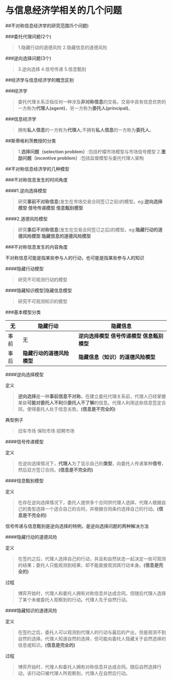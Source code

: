 # 与信息经济学相关的几个问题

##不对称信息经济学的研究范围(5个问题)

###委托代理问题(2个)

>1.隐藏行动的道德风险
>2.隐藏信息的道德风险

###逆向选择问题(3个)

>3.逆向选择
>4.信号传递
>5.信息甄别

##经济学与信息经济学的概念区别

###经济学

>委托代理关系泛指任何一种涉及**非对称信息**的交易。交易中具有信息优势的一方称为**代理人(agent)**，另一方称为**委托人(principal)**。

###信息经济学

>拥有**私人信息**的一方称为**代理人**;不拥有**私人信息**的一方称为**委托人**。

##斯蒂格利茨教授的分类

>1.**选择问题（selection problem）**:包括柠檬市场模型与市场信号模型
>2.**激励问题（incentive problem）**:包括监督模型与委托代理人架构

##不对称信息经济学的几种模型

###不对称信息发生的时间角度

####1.逆向选择模型

>研究**事前不对称信息**(发生在市场交易合同签订之前)的模型。eg:**逆向选择模型 信号传递模型 信息甄别模型**

####2.道德风险模型

>研究**事后不对称信息**(发生在交易合同签订之后)的模型。eg:**隐藏行动的道德风险模型 隐藏信息的道德风险模型**

###不对称信息发生的内容角度

不对称信息可能是指某些参与人的行动，也可能是指某些参与人的知识

####隐藏行动模型

>研究不可观测行动的模型

####隐藏知识模型|隐藏信息模型

>研究不可观测知识的模型

###基本模型分类

   无 | 隐藏行动             | 隐藏信息
-|-|-
 事前 |    无               |**逆向选择模型 信号传递模型 信息甄别模型**
 事后 | **隐藏行动的道德风险模型** |**隐藏信息（知识）的道德风险模型**

####逆向选择模型

定义

>**逆向选择**是一种**事前信息不对称**。在建立委托代理关系前，代理人已经掌握某些**可能对委托人不利**但**委托人不了解**的信息。代理人利用这些信息签定合同，使得委托人处于信息劣势。**(信息是不完全的)**

典型例子

>旧车市场 保险市场 招聘市场

####信号传递模型

定义

>在逆向选择情况下，**代理人**为了显示自己的**类型**，向委托人传递某种**信号**，然后双方签订合同。**(信息是不完全的)**

####信息甄别模型

定义

>在存在逆向选择情况下，委托人提供多个合同供代理人选择，代理人根据自己的类型选择一个适合自己的合同，并根据合同条约选择自己的行动。**(信息是不完全的)**

信号传递与信息甄别是逆向选择的特例，是逆向选择问题的两种解决方法

####隐藏行动的道德风险

定义

>在签约之后，代理人选择自己的行动，并且和自然状态一起决定一些可观测的结果；委托人只能观测到结果，却不能直接观测其行动本身。**(信息是完全的)**

过程

>博弈开始时，代理人和委托人拥有对称信息并达成合同。但随后代理人选择了某个未被委托人观察到的行动。代理人先于自然行动。

####隐藏知识的道德风险

定义

>在签约之后，委托人可以观测到代理人的行动与最后的产出，但是观测不到自然的选择。代理人知道自然的选择，但可能向委托人隐藏关于自然选择的信息或知识。**(信息是完全的)**

过程

>博弈开始时，代理人和委托人拥有对称信息并达成合同。随后自然选择行动，该行动只被代理人所观察到，代理人在自然后行动。


